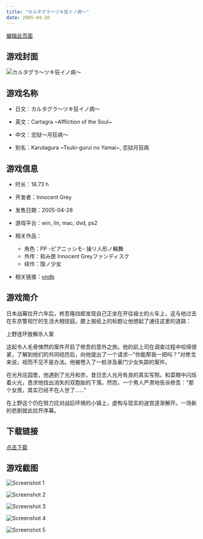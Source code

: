 ```yaml
---
title: "カルタグラ～ツキ狂イノ病～"
date: 2005-04-28
---
```

[编辑此页面](https://github.com/ACG-3/ADV3-source/blob/main/source/_posts/%E3%82%AB%E3%83%AB%E3%82%BF%E3%82%B0%E3%83%A9%EF%BD%9E%E3%83%84%E3%82%AD%E7%8B%82%E3%82%A4%E3%83%8E%E7%97%85%EF%BD%9E.md)

## 游戏封面

![カルタグラ～ツキ狂イノ病～](https%3A//pan.timero.xyz/onedrive/img_lib_001/%E3%82%AB%E3%83%AB%E3%82%BF%E3%82%B0%E3%83%A9%EF%BD%9E%E3%83%84%E3%82%AD%E7%8B%82%E3%82%A4%E3%83%8E%E7%97%85%EF%BD%9E_cover.avif)


## 游戏名称

- 日文：カルタグラ～ツキ狂イノ病～
- 英文：Cartagra ~Affliction of the Soul~
- 中文：恋狱～月狂病～

- 别名：Karutagura ~Tsuki-gurui no Yamai~, 恋狱月狂病


## 游戏信息

- 时长：18.73 h
- 开发者：Innocent Grey
- 发售日期：2005-04-28
- 游戏平台：win, lin, mac, dvd, ps2
- 相关作品：
   - 角色：PP -ピアニッシモ- 操リ人形ノ輪舞
   - 外传：和み匣 Innocent Greyファンディスク
   - 续作：殻ノ少女

- 相关链接：[vndb](https://vndb.org/v515)


## 游戏简介

日本战幕拉开六年后，柊吾隆四郎发现自己正坐在开往祖士的火车上，这与他过去在东京警视厅的生活大相径庭。膝上报纸上的标题让他想起了通往这里的道路：

上野连环肢解杀人案

这起令人毛骨悚然的案件开启了修吾的意外之旅。他的前上司在调查过程中咬得很紧，了解到他们的共同经历后，向他提出了一个请求--"你能帮我一把吗？"对修戈来说，视而不见不是办法。他被卷入了一桩涉及豪门少女失踪的案件。

在光月庄园里，他遇到了光月和奈，昔日恋人光月有良的真实写照。和菜眼中闪烁着火光，恳求他找出消失的双胞胎的下落。然而，一个男人严肃地告诉修吾："那个女孩，其实已经不在人世了......"

在上野这个仍在努力应对战后环境的小镇上，虚构与现实的迷宫逐渐解开。一场新的悲剧就此拉开序幕。




## 下载链接

[点击下载](https://pan.timero.xyz/onedrive/adv_lib_001/%E3%82%AB%E3%83%AB%E3%82%BF%E3%82%B0%E3%83%A9%EF%BD%9E%E3%83%84%E3%82%AD%E7%8B%82%E3%82%A4%E3%83%8E%E7%97%85%EF%BD%9E)


## 游戏截图


![Screenshot 1](https%3A//pan.timero.xyz/onedrive/img_lib_001/%E3%82%AB%E3%83%AB%E3%82%BF%E3%82%B0%E3%83%A9%EF%BD%9E%E3%83%84%E3%82%AD%E7%8B%82%E3%82%A4%E3%83%8E%E7%97%85%EF%BD%9E_Screenshot_1.avif)

![Screenshot 2](https%3A//pan.timero.xyz/onedrive/img_lib_001/%E3%82%AB%E3%83%AB%E3%82%BF%E3%82%B0%E3%83%A9%EF%BD%9E%E3%83%84%E3%82%AD%E7%8B%82%E3%82%A4%E3%83%8E%E7%97%85%EF%BD%9E_Screenshot_2.avif)

![Screenshot 3](https%3A//pan.timero.xyz/onedrive/img_lib_001/%E3%82%AB%E3%83%AB%E3%82%BF%E3%82%B0%E3%83%A9%EF%BD%9E%E3%83%84%E3%82%AD%E7%8B%82%E3%82%A4%E3%83%8E%E7%97%85%EF%BD%9E_Screenshot_3.avif)

![Screenshot 4](https%3A//pan.timero.xyz/onedrive/img_lib_001/%E3%82%AB%E3%83%AB%E3%82%BF%E3%82%B0%E3%83%A9%EF%BD%9E%E3%83%84%E3%82%AD%E7%8B%82%E3%82%A4%E3%83%8E%E7%97%85%EF%BD%9E_Screenshot_4.avif)

![Screenshot 5](https%3A//pan.timero.xyz/onedrive/img_lib_001/%E3%82%AB%E3%83%AB%E3%82%BF%E3%82%B0%E3%83%A9%EF%BD%9E%E3%83%84%E3%82%AD%E7%8B%82%E3%82%A4%E3%83%8E%E7%97%85%EF%BD%9E_Screenshot_5.avif)

